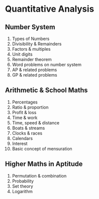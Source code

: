 # Quantitative Analysis

## Number System

1. Types of Numbers
2. Divisibility & Remainders
3. Factors & multiples
4. Unit digits
5. Remainder theorem
6. Word problems on number system
7. AP & related problems
8. GP & related problems

## Arithmetic & School Maths

1. Percentages
2. Ratio & proportion
3. Profit & loss
4. Time & work
5. Time, speed & distance
6. Boats & streams
7. Clocks & races
8. Calendars
9. Interest
10. Basic concept of mensuration

## Higher Maths in Aptitude

1. Permutation & combination
2. Probability
3. Set theory
4. Logarithm
